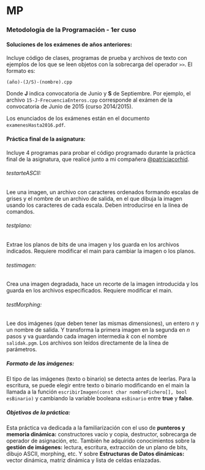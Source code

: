# MP

### Metodología de la Programación - 1er cuso

#### Soluciones de los exámenes de años anteriores:

Incluye código de clases,
programas de prueba y archivos de texto con ejemplos de los que se leen 
objetos con la sobrecarga del operador `>>`. El formato es:

    (año)-(J/S)-(nombre).cpp
  
Donde **J** indica convocatoria de Junio y **S** de Septiembre.
Por ejemplo, el archivo `15-J-FrecuenciaEnteros.cpp` corresponde al exámen
de la convocatoria de Junio de 2015 (curso 2014/2015).

Los enunciados de los exámenes están en el documento `examenesHasta2016.pdf`.

#### Práctica final de la asignatura:

Incluye 4 programas para probar el código programado durante la práctica final
de la asignatura, que realicé junto a mi compañera [@patriciacorhid](https://github.com/patriciacorhid).

###### testarteASCII:

Lee una imagen, un archivo con caracteres ordenados formando escalas de
grises y el nombre de un archivo de salida, en el que dibuja la imagen
usando los caracteres de cada escala. Deben introducirse en la línea de
comandos.

###### testplano:

Extrae los planos de bits de una imagen y los guarda en los archivos
indicados. Requiere modificar el main para cambiar la imagen o los planos.

###### testimagen:

Crea una imagen degradada, hace un recorte de la imagen introducida y los
guarda en los archivos especificados. Requiere modificar el main.

###### testMorphing:

Lee dos imágenes (que deben tener las mismas dimensiones), un entero *n* y un
nombre de salida. Y transforma la primera imagen en la segunda en *n* pasos
y va guardando cada imagen intermedia *k* con el nombre `salidak.pgm`.
Los archivos son leídos directamente de la línea de parámetros.

##### Formato de las imágenes:
El tipo de las imágenes (texto o binario) se detecta antes de leerlas. Para la
escritura, se puede elegir entre texto o binario modificando en el main la 
llamada a la función `escribirImagen(const char nombreFichero[], bool esBinario)`
y cambiando la variable booleana `esBinario` entre **true** y **false**.

##### Objetivos de la práctica:
Esta práctica va dedicada a la familiarización con el uso de **punteros y memoria
dinámica:** constructores vacío y copia, destructor, sobrecarga de operador de asignación, etc.
También he adquirido conocimientos sobre la **gestión de imágenes:** lectura, escritura, extracción de un plano de bits,
dibujo ASCII, morphing, etc. Y sobre **Estructuras de Datos dinámicas:** vector dinámica, matriz dinámica y lista de 
celdas enlazadas.
